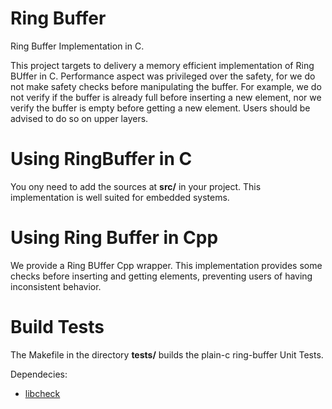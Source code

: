 # Ring Buffer

Ring Buffer Implementation in C.

This project targets to delivery a memory efficient implementation of
Ring BUffer in C. Performance aspect was privileged over the safety, for we do not make safety checks before manipulating the buffer.  For example, we do not verify if the buffer is already full before inserting a new element, nor we verify the buffer is empty before getting a new element. Users should be advised to do so on upper layers.

# Using RingBuffer in C

You ony need to add the sources at **src/** in your project. This implementation is well suited for embedded systems.

# Using Ring Buffer in Cpp

We provide a Ring BUffer Cpp wrapper. This implementation provides some checks before inserting and
getting elements, preventing users of having inconsistent behavior.

# Build Tests

The Makefile in the directory **tests/** builds the plain-c ring-buffer Unit Tests. 

Dependecies:

   * [libcheck](https://libcheck.github.io/check/)

